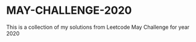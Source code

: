 # MAY-CHALLENGE-2020
This is a collection of my solutions from Leetcode May Challenge for year 2020
